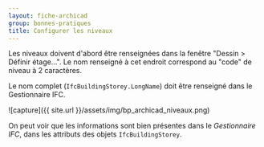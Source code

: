 ```yaml
---
layout: fiche-archicad
group: bonnes-pratiques
title: Configurer les niveaux
---
```


Les niveaux doivent d'abord être renseignées dans la fenêtre "Dessin > Définir étage...". Le nom renseigné à cet endroit correspond au "code" de niveau à 2 caractères.

Le nom complet (`IfcBuildingStorey.LongName`) doit être renseigné dans le Gestionnaire IFC.

![capture]({{ site.url }}/assets/img/bp_archicad_niveaux.png)

On peut voir que les informations sont bien présentes dans le *Gestionnaire IFC*, dans les attributs des objets `IfcBuildingStorey`.